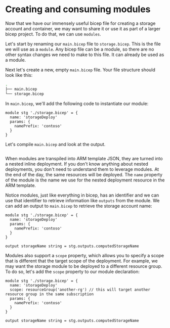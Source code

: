 # Creating and consuming modules

Now that we have our immensely useful bicep file for creating a storage account and container, we may want to share it or use it as part of a larger bicep project. To do that, we can use `modules`.

Let's start by renaming our `main.bicep` file to `storage.bicep`. This is the file we will use as a `module`. Any bicep file can be a module, so there are no other syntax changes we need to make to this file. It can already be used as a module.

Next let's create a new, empty `main.bicep` file. Your file structure should look like this:

```bash
.
├── main.bicep
└── storage.bicep
```

In `main.bicep`, we'll add the following code to instantiate our module:

```
module stg './storage.bicep' = {
  name: 'storageDeploy'
  params: {
    namePrefix: 'contoso'
  }
}
```

Let's compile `main.bicep` and look at the output.

```json

```

When modules are transpiled into ARM template JSON, they are turned into a nested inline deployment. If you don't know anything about nested deployments, you don't need to understand them to leverage modules. At the end of the day, the same resources will be deployed. The `name` property of the module is the name we use for the nested deployment resource in the ARM template.

Notice modules, just like everything in bicep, has an identifier and we can use that identifier to retrieve information like `outputs` from the module. We can add an output to `main.bicep` to retrieve the storage account name:

```
module stg './storage.bicep' = {
  name: 'storageDeploy'
  params: {
    namePrefix: 'contoso'
  }
}

output storageName string = stg.outputs.computedStorageName
```

Modules also support a `scope` property, which allows you to specify a scope that is different that the target scope of the deployment. For example, we may want the storage module to be deployed to a different resource group. To do so, let's add the `scope` property to our module declaration:

```
module stg './storage.bicep' = {
  name: 'storageDeploy'
  scope: resourceGroup('another-rg') // this will target another resource group in the same subscription
  params: {
    namePrefix: 'contoso'
  }
}

output storageName string = stg.outputs.computedStorageName
```
